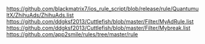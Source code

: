 
https://github.com/blackmatrix7/ios_rule_script/blob/release/rule/QuantumultX/ZhihuAds/ZhihuAds.list
https://github.com/ddgksf2013/Cuttlefish/blob/master/Filter/MyAdRule.list
https://github.com/ddgksf2013/Cuttlefish/blob/master/Filter/Mybreak.list
https://github.com/app2smile/rules/tree/master/rule
```
